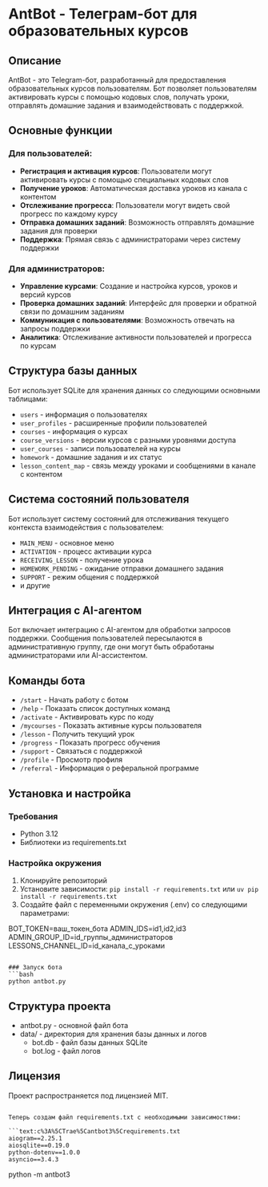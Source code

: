 # AntBot - Телеграм-бот для образовательных курсов

## Описание

AntBot - это Telegram-бот, разработанный для предоставления образовательных курсов пользователям. Бот позволяет пользователям активировать курсы с помощью кодовых слов, получать уроки, отправлять домашние задания и взаимодействовать с поддержкой.

## Основные функции

### Для пользователей:
- **Регистрация и активация курсов**: Пользователи могут активировать курсы с помощью специальных кодовых слов
- **Получение уроков**: Автоматическая доставка уроков из канала с контентом
- **Отслеживание прогресса**: Пользователи могут видеть свой прогресс по каждому курсу
- **Отправка домашних заданий**: Возможность отправлять домашние задания для проверки
- **Поддержка**: Прямая связь с администраторами через систему поддержки

### Для администраторов:
- **Управление курсами**: Создание и настройка курсов, уроков и версий курсов
- **Проверка домашних заданий**: Интерфейс для проверки и обратной связи по домашним заданиям
- **Коммуникация с пользователями**: Возможность отвечать на запросы поддержки
- **Аналитика**: Отслеживание активности пользователей и прогресса по курсам

## Структура базы данных

Бот использует SQLite для хранения данных со следующими основными таблицами:
- `users` - информация о пользователях
- `user_profiles` - расширенные профили пользователей
- `courses` - информация о курсах
- `course_versions` - версии курсов с разными уровнями доступа
- `user_courses` - записи пользователей на курсы
- `homework` - домашние задания и их статус
- `lesson_content_map` - связь между уроками и сообщениями в канале с контентом

## Система состояний пользователя

Бот использует систему состояний для отслеживания текущего контекста взаимодействия с пользователем:
- `MAIN_MENU` - основное меню
- `ACTIVATION` - процесс активации курса
- `RECEIVING_LESSON` - получение урока
- `HOMEWORK_PENDING` - ожидание отправки домашнего задания
- `SUPPORT` - режим общения с поддержкой
- и другие

## Интеграция с AI-агентом

Бот включает интеграцию с AI-агентом для обработки запросов поддержки. Сообщения пользователей пересылаются в административную группу, где они могут быть обработаны администраторами или AI-ассистентом.

## Команды бота

- `/start` - Начать работу с ботом
- `/help` - Показать список доступных команд
- `/activate` - Активировать курс по коду
- `/mycourses` - Показать активные курсы пользователя
- `/lesson` - Получить текущий урок
- `/progress` - Показать прогресс обучения
- `/support` - Связаться с поддержкой
- `/profile` - Просмотр профиля
- `/referral` - Информация о реферальной программе

## Установка и настройка

### Требования
- Python 3.12
- Библиотеки из requirements.txt

### Настройка окружения
1. Клонируйте репозиторий
2. Установите зависимости: `pip install -r requirements.txt` или `uv pip install -r requirements.txt`
3. Создайте файл с переменными окружения (.env) со следующими параметрами:

BOT_TOKEN=ваш_токен_бота
ADMIN_IDS=id1,id2,id3
ADMIN_GROUP_ID=id_группы_администраторов
LESSONS_CHANNEL_ID=id_канала_с_уроками

```plaintext

### Запуск бота
```bash
python antbot.py
 ```

## Структура проекта
- antbot.py - основной файл бота
- data/ - директория для хранения базы данных и логов
  - bot.db - файл базы данных SQLite
  - bot.log - файл логов
## Лицензия
Проект распространяется под лицензией MIT.

```plaintext

Теперь создам файл requirements.txt с необходимыми зависимостями:

```text:c%3A%5CTrae%5Cantbot3%5Crequirements.txt
aiogram==2.25.1
aiosqlite==0.19.0
python-dotenv==1.0.0
asyncio==3.4.3
 ```


 python -m antbot3